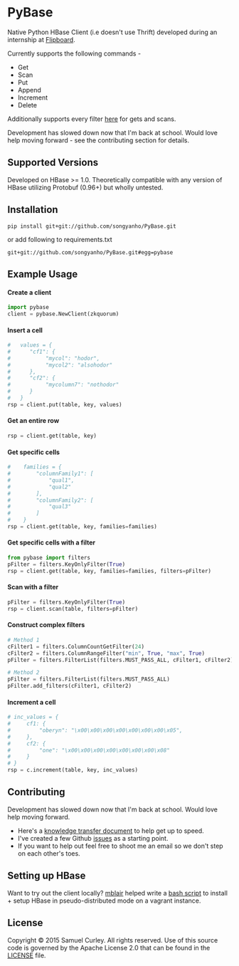 # PyBase
Native Python HBase Client (i.e doesn't use Thrift) developed during an internship at [Flipboard](https://about.flipboard.com/).

Currently supports the following commands -

- Get
- Scan
- Put
- Append
- Increment
- Delete

Additionally supports every filter [here](/filters.py) for gets and scans.

Development has slowed down now that I'm back at school. Would love help moving forward - see the contributing section for details.

## Supported Versions

Developed on HBase >= 1.0. Theoretically compatible with any version of HBase utilizing Protobuf (0.96+) but wholly untested.

## Installation

```pip install git+git://github.com/songyanho/PyBase.git```

or add following to requirements.txt

<code>git+git://github.com/songyanho/PyBase.git#egg=pybase</code>


## Example Usage

#### Create a client
```python
import pybase
client = pybase.NewClient(zkquorum)
```
#### Insert a cell
```python
#   values = {
#      "cf1": {
#           "mycol": "hodor",
#           "mycol2": "alsohodor"
#      },
#      "cf2": {
#           "mycolumn7": "nothodor"
#      }
#   }
rsp = client.put(table, key, values)
```

#### Get an entire row
```python
rsp = client.get(table, key)
```

#### Get specific cells
```python
#    families = {
#        "columnFamily1": [
#            "qual1",
#            "qual2"
#        ],
#        "columnFamily2": [
#            "qual3"
#        ]
#    }
rsp = client.get(table, key, families=families)
```

#### Get specific cells with a filter
```python
from pybase import filters
pFilter = filters.KeyOnlyFilter(True)
rsp = client.get(table, key, families=families, filters=pFilter)
```

#### Scan with a filter
```python
pFilter = filters.KeyOnlyFilter(True)
rsp = client.scan(table, filters=pFilter)
```

#### Construct complex filters
```python
# Method 1
cFilter1 = filters.ColumnCountGetFilter(24)
cFilter2 = filters.ColumnRangeFilter("min", True, "max", True)
pFilter = filters.FilterList(filters.MUST_PASS_ALL, cFilter1, cFilter2)

# Method 2
pFilter = filters.FilterList(filters.MUST_PASS_ALL)
pFilter.add_filters(cFilter1, cFilter2)
```

#### Increment a cell
```python
# inc_values = {
#     cf1: {
#         "oberyn": "\x00\x00\x00\x00\x00\x00\x00\x05",
#     },
#     cf2: {
#         "one": "\x00\x00\x00\x00\x00\x00\x00\x08"
#     }
# }
rsp = c.increment(table, key, inc_values)
```

## Contributing

Development has slowed down now that I'm back at school. Would love help moving forward.

- Here's a [knowledge transfer document](/DESIGN.md) to help get up to speed.
- I've created a few Github [issues](https://github.com/CurleySamuel/PyBase/issues) as a starting point.
- If you want to help out feel free to shoot me an email so we don't step on each other's toes.

## Setting up HBase

Want to try out the client locally? [mblair](https://github.com/mblair) helped write a [bash script](/setup_hbase.bash) to install + setup HBase in pseudo-distributed mode on a vagrant instance.

## License

Copyright © 2015 Samuel Curley. All rights reserved. Use of this source code is governed by the Apache License 2.0 that can be found in the [LICENSE](LICENSE) file.
